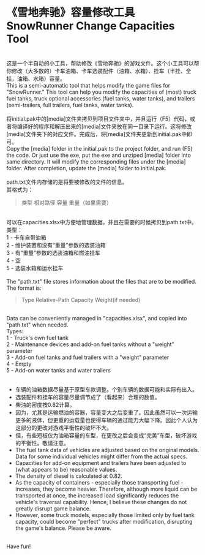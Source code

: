 # 《雪地奔驰》容量修改工具 SnowRunner Change Capacities Tool

<br>这是一个半自动的小工具，帮助修改《雪地奔驰》的游戏文件。这个小工具可以帮你修改（大多数的）卡车油箱、卡车选装配件（油箱、水箱）、挂车（半挂、全挂，油箱、水箱）容量。</br>
This is a semi-automatic tool that helps modify the game files for "SnowRunner." This tool can help you modify the capacities of (most) truck fuel tanks, truck optional accessories (fuel tanks, water tanks), and trailers (semi-trailers, full trailers, fuel tanks, water tanks).<br>
<br>
将initial.pak中的[media]文件夹拷贝到项目文件夹中，并且运行（F5）代码，或者将编译好的程序和解压出来的[media]文件夹放在同一目录下运行。这将修改[media]文件夹下的对应文件。完成后，将[media]文件夹更新到initial.pak中即可。<br>
Copy the [media] folder in the initial.pak to the project folder, and run (F5) the code. Or just use the exe, put the exe and unziped [media] folder into same directory. It will modify the corresponding files under the [media] folder. After completion, update the [media] folder to initial.pak.<br>
<br>
path.txt文件内存储的是将要被修改的文件的信息。<br>
其格式为：<br>
> 类型	相对路径	容量	重量（如果需要）
<br>
可以在capacities.xlsx中方便地管理数据，并且在需要的时候拷贝到path.txt中。<br>
类型：<br>
1 - 卡车自带油箱<br>
2 - 维护装置和没有“重量”参数的选装油箱<br>
3 - 有“重量”参数的选装油箱和燃油挂车<br>
4 - 空<br>
5 - 选装水箱和运水挂车<br>
<br>
The "path.txt" file stores information about the files that are to be modified.<br>
The format is:<br>

> Type	Relative-Path	Capacity	Weight(if needed)
<br>
Data can be conveniently managed in "capacities.xlsx", and copied into "path.txt" when needed.<br>
Types:<br>
1 - Truck's own fuel tank<br>
2 - Maintenance devices and add-on fuel tanks without a "weight" parameter<br>
3 - Add-on fuel tanks and fuel trailers with a "weight" parameter<br>
4 - Empty<br>
5 - Add-on water tanks and water trailers<br>
<br>

* 车辆的油箱数据尽量基于原型车款调整。个别车辆的数据可能和实际有出入。<br>
* 选装配件和挂车的容量尽量调节成了（看起来）合理的数值。<br>
* 柴油的密度按0.82计算。<br>
* 因为，尤其是运输燃油的容器，容量变大之后变重了。因此虽然可以一次运输更多的液体，但更重的运载量也使得车辆的通过能力大幅下降。因此个人认为这部分的更改对游戏平衡性的破坏不大。<br>
* 但，有些短板仅为油箱容量的车型，在更改之后会变成“完美”车型，破坏游戏的平衡性。敬请注意。<br>
* The fuel tank data of vehicles are adjusted based on the original models. Data for some individual vehicles might differ from the actual specs.<br>
* Capacities for add-on equipment and trailers have been adjusted to (what appears to be) reasonable values.<br>
* The density of diesel is calculated at 0.82.<br>
* As the capacity of containers - especially those transporting fuel - increases, they become heavier. Therefore, although more liquid can be transported at once, the increased load significantly reduces the vehicle's traversal capability. Hence, I believe these changes do not greatly disrupt game balance.<br>
* However, some truck models, especially those limited only by fuel tank capacity, could become "perfect" trucks after modification, disrupting the game's balance. Please be aware.<br>
<br>
Have fun!
